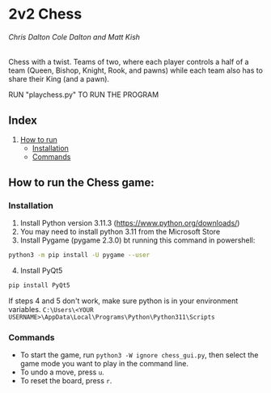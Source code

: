 # 2v2 Chess
###### Chris Dalton Cole Dalton and Matt Kish
Chess with a twist. Teams of two, where each player controls a half of a team (Queen, Bishop, Knight, Rook, and pawns) while each team also has to share their King (and a pawn). 

RUN "playchess.py" TO RUN THE PROGRAM

<!---
Useful tools for README.md:
*this is italics*
`this is` a block
```py
print("this prints python code")
```
```bash
cd ..
```
(#howto) is a pointer
<a name="howto"></a> is the function for the pointer


put in credits
https://github.com/boosungkim/python-chess


todo
google signin
landing page
play chess button
winloss page/profile/name in top right or something
--->

## Index
1. [How to run](#howto)
    * [Installation](#installation)
    * [Commands](#commands)

<a name="howto"></a>
## How to run the Chess game:

<a name="installation"></a>
### Installation
1. Install Python version 3.11.3 (https://www.python.org/downloads/)
2. You may need to install python 3.11 from the Microsoft Store
3. Install Pygame (pygame 2.3.0) bt running this command in powershell:
```bash 
python3 -m pip install -U pygame --user
```
4. Install PyQt5
```bash
pip install PyQt5
```
If steps 4 and 5 don't work, make sure python is in your environment variables.
`C:\Users\<YOUR USERNAME>\AppData\Local\Programs\Python\Python311\Scripts`


<a name="commands"></a>
### Commands
- To start the game, run `python3 -W ignore chess_gui.py`, then select the game mode you want to play in the command line.
- To undo a move, press `u`.
- To reset the board, press `r`.
